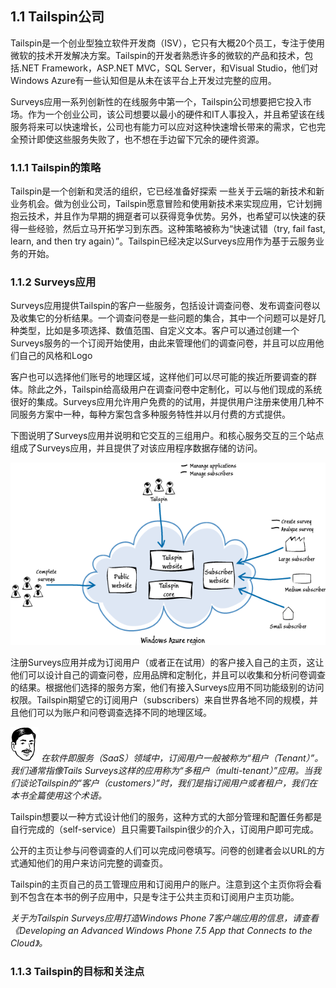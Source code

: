 ## 1.1 Tailspin公司

Tailspin是一个创业型独立软件开发商（ISV），它只有大概20个员工，专注于使用微软的技术开发解决方案。Tailspin的开发者熟悉许多的微软的产品和技术，包括.NET Framework，ASP.NET MVC，SQL Server，和Visual Studio，他们对Windows Azure有一些认知但是从未在该平台上开发过完整的应用。

Surveys应用一系列创新性的在线服务中第一个，Tailspin公司想要把它投入市场。作为一个创业公司，该公司想要以最小的硬件和IT人事投入，并且希望该在线服务将来可以快速增长，公司也有能力可以应对这种快速增长带来的需求，它也完全预计即使这些服务失败了，也不想在手边留下冗余的硬件资源。


### 1.1.1 Tailspin的策略

Tailspin是一个创新和灵活的组织，它已经准备好探索 一些关于云端的新技术和新业务机会。做为创业公司，Tailspin愿意冒险和使用新技术来实现应用，它计划拥抱云技术，并且作为早期的拥趸者可以获得竞争优势。另外，也希望可以快速的获得一些经验，然后立马开拓学习到东西。这种策略被称为“快速试错（try, fail fast, learn, and then try again）”。Tailspin已经决定以Surveys应用作为基于云服务业务的开始。

### 1.1.2 Surveys应用

Surveys应用提供Tailspin的客户一些服务，包括设计调查问卷、发布调查问卷以及收集它的分析结果。一个调查问卷是一些问题的集合，其中一个问题可以是好几种类型，比如是多项选择、数值范围、自定义文本。客户可以通过创建一个Surveys服务的一个订阅开始使用，由此来管理他们的调查问卷，并且可以应用他们自己的风格和Logo
 
客户也可以选择他们账号的地理区域，这样他们可以尽可能的挨近所要调查的群体。除此之外，Tailspin给高级用户在调查问卷中定制化，可以与他们现成的系统很好的集成。Surveys应用允许用户免费的的试用，并提供用户注册来使用几种不同服务方案中一种，每种方案包含多种服务特性并以月付费的方式提供。  

下图说明了Surveys应用并说明和它交互的三组用户。和核心服务交互的三个站点组成了Surveys应用，并且提供了对该应用程序数据存储的访问。 

![Figure 1 The Surveys application](images/TheSurveysApplication.png)

注册Surveys应用并成为订阅用户（或者正在试用）的客户接入自己的主页，这让他们可以设计自己的调查问卷，应用品牌和定制化，并且可以收集和分析问卷调查的结果。根据他们选择的服务方案，他们有接入Surveys应用不同功能级别的访问权限。Tailspin期望它的订阅用户（subscribers）来自世界各地不同的规模，并且他们可以为账户和问卷调查选择不同的地理区域。

![Bharath says](images/persona-Bharath-R-h55.png)
*在软件即服务（SaaS）领域中，订阅用户一般被称为“租户（Tenant）”。我们通常指像Tails Surveys这样的应用称为“多租户（multi-tenant）”应用。当我们谈论Tailspin的“客户（customers）”时，我们是指订阅用户或者租户，我们在本书全篇使用这个术语。*

Tailspin想要以一种方式设计他们的服务，这种方式的大部分管理和配置任务都是自行完成的（self-service）且只需要Tailspin很少的介入，订阅用户即可完成。

公开的主页让参与问卷调查的人们可以完成问卷填写。问卷的创建者会以URL的方式通知他们的用户来访问完整的调查页。

Tailspin的主页自己的员工管理应用和订阅用户的账户。注意到这个主页你将会看到不包含在本书的例子应用中，只是专注于公共主页和订阅用户主页功能。

*关于为Tailspin Surveys应用打造Windows Phone 7客户端应用的信息，请查看《Developing an Advanced Windows Phone 7.5 App that Connects to the Cloud》。*

### 1.1.3 Tailspin的目标和关注点
